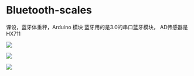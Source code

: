 # Bluetooth-scales
课设，蓝牙体重秤，Arduino 模块 蓝牙用的是3.0的串口蓝牙模块， AD传感器是HX711


![](https://github.com/willhope/Bluetooth-scales/blob/master/img/FIL5918.JPG)

![](https://github.com/willhope/Bluetooth-scales/blob/master/img/2.jpg)

![](https://github.com/willhope/Bluetooth-scales/blob/master/img/3.jpg)
